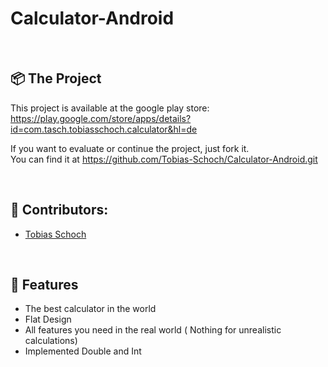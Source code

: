 <h1 align="left">
  Calculator-Android
</h1>
<br>

## 📦 The Project

This project is available at the google play store: 
<br>
https://play.google.com/store/apps/details?id=com.tasch.tobiasschoch.calculator&hl=de
<br>

If you want to evaluate or continue the project, just fork it.
<br> 
You can find it at https://github.com/Tobias-Schoch/Calculator-Android.git

<br>

## 🐧 Contributors:

* [Tobias Schoch](https://github.com/tobias-schoch)

<br>

## 💾 Features

- The best calculator in the world
- Flat Design
- All features you need in the real world ( Nothing for unrealistic calculations) 
- Implemented Double and Int

